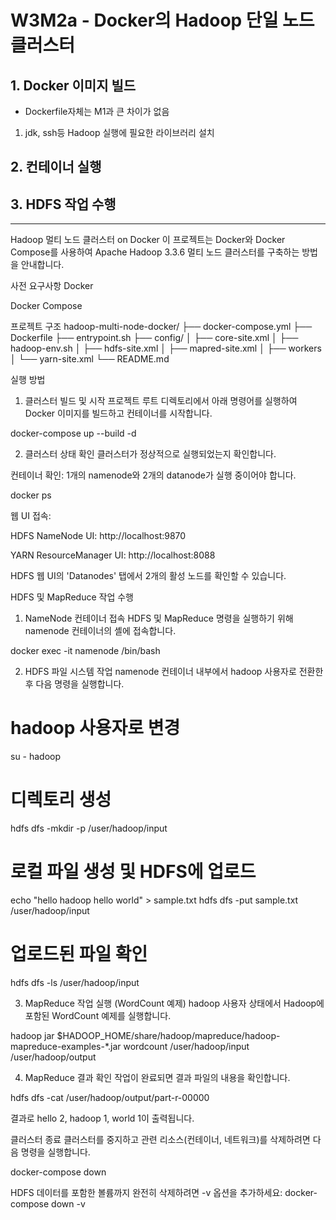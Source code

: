 # W3M2a - Docker의 Hadoop 단일 노드 클러스터

## 1. Docker 이미지 빌드

- Dockerfile자체는 M1과 큰 차이가 없음
1. jdk, ssh등 Hadoop 실행에 필요한 라이브러리 설치

## 2. 컨테이너 실행



## 3. HDFS 작업 수행

------------------

Hadoop 멀티 노드 클러스터 on Docker
이 프로젝트는 Docker와 Docker Compose를 사용하여 Apache Hadoop 3.3.6 멀티 노드 클러스터를 구축하는 방법을 안내합니다.

사전 요구사항
Docker

Docker Compose

프로젝트 구조
hadoop-multi-node-docker/
├── docker-compose.yml
├── Dockerfile
├── entrypoint.sh
├── config/
│   ├── core-site.xml
│   ├── hadoop-env.sh
│   ├── hdfs-site.xml
│   ├── mapred-site.xml
│   ├── workers
│   └── yarn-site.xml
└── README.md

실행 방법
1. 클러스터 빌드 및 시작
프로젝트 루트 디렉토리에서 아래 명령어를 실행하여 Docker 이미지를 빌드하고 컨테이너를 시작합니다.

docker-compose up --build -d

2. 클러스터 상태 확인
클러스터가 정상적으로 실행되었는지 확인합니다.

컨테이너 확인: 1개의 namenode와 2개의 datanode가 실행 중이어야 합니다.

docker ps

웹 UI 접속:

HDFS NameNode UI: http://localhost:9870

YARN ResourceManager UI: http://localhost:8088

HDFS 웹 UI의 'Datanodes' 탭에서 2개의 활성 노드를 확인할 수 있습니다.

HDFS 및 MapReduce 작업 수행
1. NameNode 컨테이너 접속
HDFS 및 MapReduce 명령을 실행하기 위해 namenode 컨테이너의 셸에 접속합니다.

docker exec -it namenode /bin/bash

2. HDFS 파일 시스템 작업
namenode 컨테이너 내부에서 hadoop 사용자로 전환한 후 다음 명령을 실행합니다.

# hadoop 사용자로 변경
su - hadoop

# 디렉토리 생성
hdfs dfs -mkdir -p /user/hadoop/input

# 로컬 파일 생성 및 HDFS에 업로드
echo "hello hadoop hello world" > sample.txt
hdfs dfs -put sample.txt /user/hadoop/input

# 업로드된 파일 확인
hdfs dfs -ls /user/hadoop/input

3. MapReduce 작업 실행 (WordCount 예제)
hadoop 사용자 상태에서 Hadoop에 포함된 WordCount 예제를 실행합니다.

hadoop jar $HADOOP_HOME/share/hadoop/mapreduce/hadoop-mapreduce-examples-*.jar wordcount /user/hadoop/input /user/hadoop/output

4. MapReduce 결과 확인
작업이 완료되면 결과 파일의 내용을 확인합니다.

hdfs dfs -cat /user/hadoop/output/part-r-00000

결과로 hello 2, hadoop 1, world 1이 출력됩니다.

클러스터 종료
클러스터를 중지하고 관련 리소스(컨테이너, 네트워크)를 삭제하려면 다음 명령을 실행합니다.

docker-compose down

HDFS 데이터를 포함한 볼륨까지 완전히 삭제하려면 -v 옵션을 추가하세요: docker-compose down -v